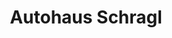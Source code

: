 ---
title: "Autohaus Schragl"
url: /bad-woerishofen/autohaus-schragl-karl-benz-strasse/
shop: Autohaus
---